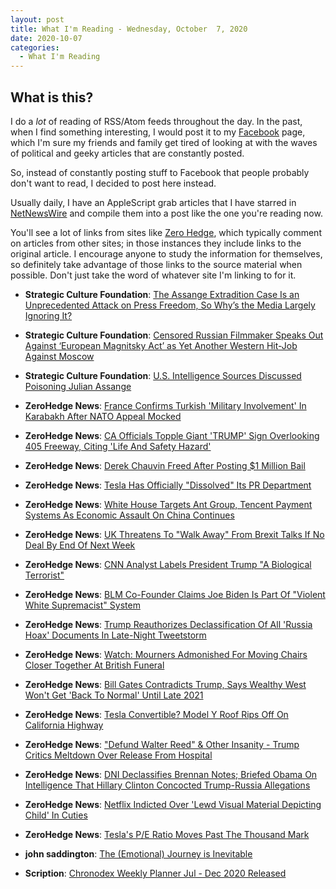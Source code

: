 ```yaml
---
layout: post
title: What I'm Reading - Wednesday, October  7, 2020
date: 2020-10-07
categories:
  - What I'm Reading
---
```


## What is this?

I do a _lot_ of reading of RSS/Atom feeds throughout the day. In the past, when I find something interesting, I would post it to my [Facebook](https://facebook.com/stevenwatsonbuehler) page, which I'm sure my friends and family get tired of looking at with the waves of political and geeky articles that are constantly posted.

So, instead of constantly posting stuff to Facebook that people probably don't want to read, I decided to post here instead. 

Usually daily, I have an AppleScript grab articles that I have starred in [NetNewsWire](https://ranchero.com/netnewswire/) and compile them into a post like the one you're reading now. 

You'll see a lot of links from sites like [Zero Hedge](https://zerohedge.com), which typically comment on articles from other sites; in those instances they include links to the original article. I encourage anyone to study the information for themselves, so definitely take advantage of those links to the source material when possible. Don't just take the word of whatever site I'm linking to for it. 

* **Strategic Culture Foundation**: [The Assange Extradition Case Is an Unprecedented Attack on Press Freedom, So Why’s the Media Largely Ignoring It?](https://www.strategic-culture.org/news/2020/10/06/the-assange-extradition-case-is-an-unprecedented-attack-on-press-freedom-so-whys-the-media-largely-ignoring-it/)

* **Strategic Culture Foundation**: [Censored Russian Filmmaker Speaks Out Against ‘European Magnitsky Act’ as Yet Another Western Hit-Job Against Moscow](https://www.strategic-culture.org/news/2020/10/05/censored-russian-filmmaker-speaks-out-against-european-magnitsky-act-as-yet-another-western-hit-job-against-moscow/)

* **Strategic Culture Foundation**: [U.S. Intelligence Sources Discussed Poisoning Julian Assange](https://www.strategic-culture.org/news/2020/10/02/u-s-intelligence-sources-discussed-poisoning-julian-assange/)

* **ZeroHedge News**: [France Confirms Turkish 'Military Involvement' In Karabakh After NATO Appeal Mocked](https://www.zerohedge.com/geopolitical/france-confirms-turkish-military-involvement-karabakh-after-nato-mocked-asking-ankara)

* **ZeroHedge News**: [CA Officials Topple Giant 'TRUMP' Sign Overlooking 405 Freeway, Citing 'Life And Safety Hazard'](https://www.zerohedge.com/political/ca-officials-topple-giant-trump-sign-overlooking-405-freeway-citing-life-and-safety)

* **ZeroHedge News**: [Derek Chauvin Freed After Posting $1 Million Bail](https://www.zerohedge.com/political/derek-chauvin-freed-after-posting-1-million-bail)

* **ZeroHedge News**: [Tesla Has Officially \"Dissolved\" Its PR Department](https://www.zerohedge.com/technology/tesla-has-officially-dissolved-its-pr-department)

* **ZeroHedge News**: [White House Targets Ant Group, Tencent Payment Systems As Economic Assault On China Continues](https://www.zerohedge.com/markets/white-house-targets-ant-group-tencent-payment-systems-economic-assault-china-continues)

* **ZeroHedge News**: [UK Threatens To \"Walk Away\" From Brexit Talks If No Deal By End Of Next Week](https://www.zerohedge.com/geopolitical/uk-threatens-walk-away-brexit-talks-if-no-deal-end-next-week)

* **ZeroHedge News**: [CNN Analyst Labels President Trump \"A Biological Terrorist\"](https://www.zerohedge.com/political/cnn-analyst-labels-president-trump-biological-terrorist)

* **ZeroHedge News**: [BLM Co-Founder Claims Joe Biden Is Part Of \"Violent White Supremacist\" System](https://www.zerohedge.com/political/blm-co-founder-claims-joe-biden-part-violent-white-supremacist-system)

* **ZeroHedge News**: [Trump Reauthorizes Declassification Of All 'Russia Hoax' Documents In Late-Night Tweetstorm](https://www.zerohedge.com/political/trump-reauthorizes-declassification-all-russia-hoax-documents-late-night-tweetstorm)

* **ZeroHedge News**: [Watch: Mourners Admonished For Moving Chairs Closer Together At British Funeral](https://www.zerohedge.com/political/watch-mourners-admonished-moving-chairs-closer-together-british-funeral)

* **ZeroHedge News**: [Bill Gates Contradicts Trump, Says Wealthy West Won't Get 'Back To Normal' Until Late 2021](https://www.zerohedge.com/geopolitical/bill-gates-contradicts-trump-says-wealthy-west-wont-get-back-normal-until-late-2021)

* **ZeroHedge News**: [Tesla Convertible? Model Y Roof Rips Off On California Highway](https://www.zerohedge.com/technology/tesla-convertible-model-y-roof-rips-california-highway)

* **ZeroHedge News**: [\"Defund Walter Reed\" & Other Insanity - Trump Critics Meltdown Over Release From Hospital](https://www.zerohedge.com/political/defund-walter-reed-other-insanity-trump-critics-meltdown-over-release-hospital)

* **ZeroHedge News**: [DNI Declassifies Brennan Notes; Briefed Obama On Intelligence That Hillary Clinton Concocted Trump-Russia Allegations](https://www.zerohedge.com/political/dni-declassifies-brennan-notes-briefed-obama-intelligence-hillary-clinton-concocted-trump)

* **ZeroHedge News**: [Netflix Indicted Over 'Lewd Visual Material Depicting Child' In Cuties](https://www.zerohedge.com/political/netflix-indicted-over-lewd-visual-material-depicting-child-cuties)

* **ZeroHedge News**: [Tesla's P/E Ratio Moves Past The Thousand Mark](https://www.zerohedge.com/markets/teslas-pe-ratio-moves-past-thousand-mark)

* **john saddington**: [The (Emotional) Journey is Inevitable](https://john.do/inevitable/)

* **Scription**: [Chronodex Weekly Planner Jul - Dec 2020 Released](https://scription.typepad.com/blog/2020/06/chronodex-weekly-planner-jul-dec-2020-released.html)


